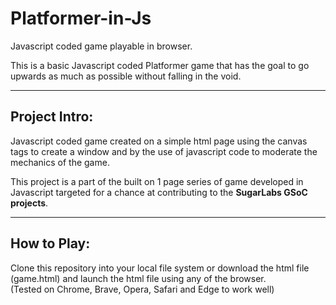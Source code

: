 # Platformer-in-Js
Javascript coded game playable in browser.

This is a basic Javascript coded Platformer game that has the goal to go upwards as much as possible without falling in the void.

---

## Project Intro:

Javascript coded game created on a simple html page using the canvas tags to create a window and by the use of javascript code to moderate the mechanics of the game.

This project is a part of the built on 1 page series of game developed in Javascript targeted for a chance at contributing to the **SugarLabs GSoC projects**.

---

## How to Play:

Clone this repository into your local file system or download the html file (game.html) and launch the html file using any of the browser. <br>
(Tested on Chrome, Brave, Opera, Safari and Edge to work well)
